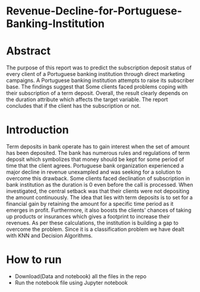 # Revenue-Decline-for-Portuguese-Banking-Institution

# Abstract
The purpose of this report was to predict the subscription deposit status of every client of a
Portuguese banking institution through direct marketing campaigns. A Portuguese banking institution attempts to raise its subscriber base. The findings suggest that Some clients faced problems coping with their subscription of a term deposit. Overall, the result clearly depends on the duration attribute which affects the target variable. The report concludes that if the client has the subscription or not.

# Introduction
Term deposits in bank operate has to gain interest when the set of amount has been deposited. The bank has numerous rules and regulations of term deposit which symbolizes that money should be kept for some period of time that the client agrees. Portuguese bank organization experienced a major decline in revenue unexampled and was seeking for a solution to overcome this drawback. Some clients faced declination of subscription in bank institution as the duration is 0 even before the call is processed. When investigated, the central setback was that their clients were not depositing the amount continuously. The idea that lies with term deposits is to set for a financial gain by retaining the amount for a specific time period as it emerges in profit. Furthermore, it also boosts the clients' chances of taking up products or insurances which gives a footprint to increase their revenues. As per these calculations, the institution is building a gap to overcome the problem. Since it is a classification problem we have dealt with KNN and Decision Algorithms.

# How to run
* Download(Data and notebook) all the files in the repo
* Run the notebook file using Jupyter notebook
